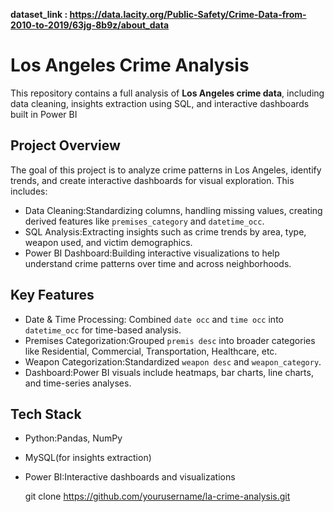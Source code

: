 **dataset_link  : https://data.lacity.org/Public-Safety/Crime-Data-from-2010-to-2019/63jg-8b9z/about_data**

# Los Angeles Crime Analysis

This repository contains a full analysis of **Los Angeles crime data**, including data cleaning, insights extraction using SQL, and interactive dashboards built in Power BI

## Project Overview

The goal of this project is to analyze crime patterns in Los Angeles, identify trends, and create interactive dashboards for visual exploration. This includes:

- Data Cleaning:Standardizing columns, handling missing values, creating derived features like `premises_category` and `datetime_occ`.
- SQL Analysis:Extracting insights such as crime trends by area, type, weapon used, and victim demographics.
- Power BI Dashboard:Building interactive visualizations to help understand crime patterns over time and across neighborhoods.

## Key Features

- Date & Time Processing: Combined `date occ` and `time occ` into `datetime_occ` for time-based analysis.
- Premises Categorization:Grouped `premis desc` into broader categories like Residential, Commercial, Transportation, Healthcare, etc.
- Weapon Categorization:Standardized `weapon desc` and `weapon_category`.
- Dashboard:Power BI visuals include heatmaps, bar charts, line charts, and time-series analyses.

## Tech Stack

- Python:Pandas, NumPy  
- MySQL(for insights extraction)  
- Power BI:Interactive dashboards and visualizations  


   git clone https://github.com/yourusername/la-crime-analysis.git

